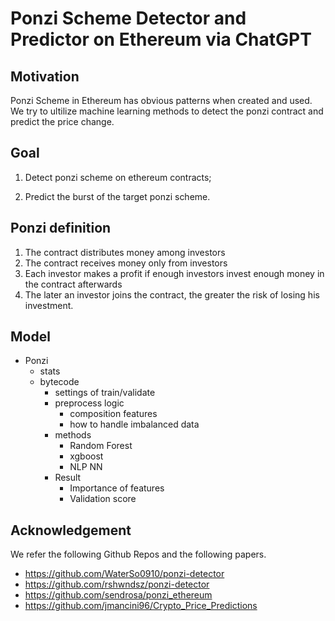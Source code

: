 # Ponzi Scheme Detector and Predictor on Ethereum via ChatGPT
## Motivation
Ponzi Scheme in Ethereum has obvious patterns when created and used. We try to ultilize machine learning methods to detect the ponzi contract and predict the price change.


## Goal

1. Detect ponzi scheme on ethereum contracts;

2. Predict the burst of the target ponzi scheme.


## Ponzi definition

1. The contract distributes money among investors
2. The contract receives money only from investors
3. Each investor makes a profit if enough investors invest enough money in the contract afterwards
4. The later an investor joins the contract, the greater the risk of losing his investment.


## Model

- Ponzi
  - stats
  - bytecode
    - settings of train/validate
    - preprocess logic
      - composition features
      - how to handle imbalanced data
    - methods
      - Random Forest
      - xgboost
      - NLP NN
    - Result
      - Importance of features  
      - Validation score


## Acknowledgement

We refer the following Github Repos and the following papers.

- https://github.com/WaterSo0910/ponzi-detector
- https://github.com/rshwndsz/ponzi-detector
- https://github.com/sendrosa/ponzi_ethereum
- https://github.com/jmancini96/Crypto_Price_Predictions

  
